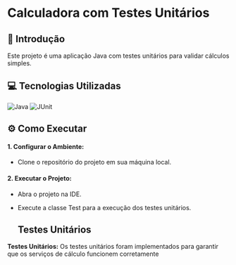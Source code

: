 #  Calculadora com Testes Unitários

## 📖 Introdução
Este projeto é uma aplicação Java com testes unitários para validar cálculos simples.

## 💻 Tecnologias Utilizadas
![Java](https://img.shields.io/badge/java-%23ED8B00.svg?style=for-the-badge&logo=openjdk&logoColor=white)
![JUnit](https://img.shields.io/badge/junit-25A162.svg?style=for-the-badge&logo=junit&logoColor=white)

## ⚙️ Como Executar

#### 1. **Configurar o Ambiente:**
   - Clone o repositório do projeto em sua máquina local.

#### 2. **Executar o Projeto:**
   - Abra o projeto na IDE.
   - Execute a classe Test para a execução dos testes unitários.

     ## Testes Unitários
**Testes Unitários:**
Os testes unitários foram implementados para garantir que os serviços de cálculo funcionem corretamente
